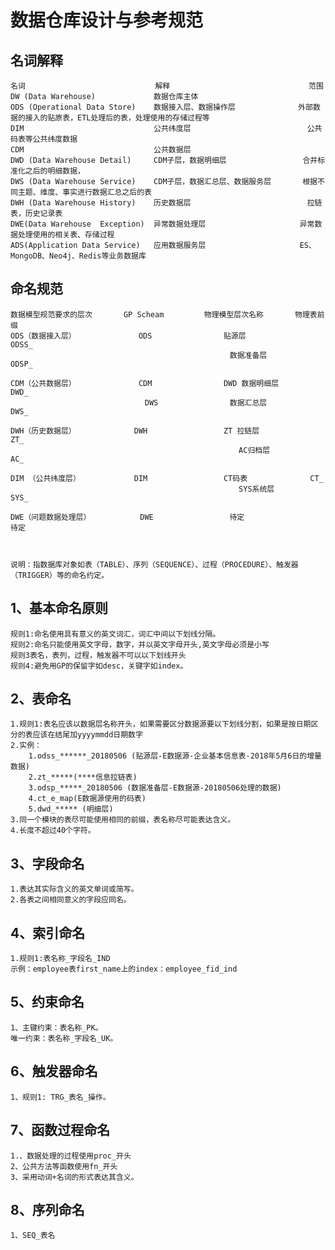 # 数据仓库设计与参考规范
## 名词解释

	名词                             解释                               范围
	DW (Data Warehouse)             数据仓库主体	
	ODS (Operational Data Store)	数据接入层、数据操作层              外部数据的接入的贴原表，ETL处理后的表，处理使用的存储过程等
	DIM                             公共纬度层                          公共码表等公共纬度数据
	CDM                             公共数据层	
	DWD (Data Warehouse Detail)     CDM子层，数据明细层                 合并标准化之后的明细数据，
	DWS (Data Warehouse Service)	CDM子层，数据汇总层、数据服务层	    根据不同主题、维度、事实进行数据汇总之后的表
	DWH (Data Warehouse History)	历史数据层                          拉链表，历史记录表
	DWE(Data Warehouse  Exception)	异常数据处理层	                    异常数据处理使用的相关表、存储过程
	ADS(Application Data Service)	应用数据服务层	                    ES、MongoDB、Neo4j、Redis等业务数据库

	
## 命名规范
	数据模型规范要求的层次       GP Scheam         物理模型层次名称       物理表前缀
	ODS（数据接入层）              ODS                贴源层	            ODSS_
	                                                 数据准备层           ODSP_
														
	CDM（公共数据层）              CDM                DWD 数据明细层        DWD_
                                  DWS                数据汇总层            DWS_
								   
	DWH（历史数据层）	           DWH	               ZT 拉链层	         ZT_
			                                           AC归档层	             AC_
														
	DIM （公共纬度层）	           DIM	               CT码表	             CT_
			                                           SYS系统层             SYS_
													   
	DWE（问题数据处理层）	       DWE	               待定                  待定
	
	
	
	说明：指数据库对象如表（TABLE）、序列（SEQUENCE）、过程（PROCEDURE）、触发器（TRIGGER）等的命名约定。
	
## 1、基本命名原则
	规则1:命名使用具有意义的英文词汇，词汇中间以下划线分隔。
	规则2:命名只能使用英文字母，数字，并以英文字母开头,英文字母必须是小写
	规则3表名，表列，过程，触发器不可以以下划线开头
	规则4:避免用GP的保留字如desc，关键字如index。
	
## 2、表命名
	1.规则1:表名应该以数据层名称开头，如果需要区分数据源要以下划线分割，如果是按日期区分的表应该在结尾加yyyymmdd日期数字
	2.实例： 
		1.odss_******_20180506 (贴源层-E数据源-企业基本信息表-2018年5月6日的增量数据)
		2.zt_*****(****信息拉链表)
		3.odsp_*****_20180506 (数据准备层-E数据源-20180506处理的数据)
		4.ct_e_map(E数据源使用的码表)
		5.dwd_***** (明细层)
	3.同一个模块的表尽可能使用相同的前缀，表名称尽可能表达含义。
	4.长度不超过40个字符。
	
	
## 3、字段命名	
	1.表达其实际含义的英文单词或简写。
	2.各表之间相同意义的字段应同名。	
	
## 4、索引命名
	1.规则1:表名称_字段名_IND
	示例：employee表first_name上的index：employee_fid_ind	
	
## 5、约束命名
	1、主键约束：表名称_PK。
	唯一约束：表名称_字段名_UK。
	
## 6、触发器命名
	1、规则1: TRG_表名_操作。
	
## 7、函数过程命名
	1.、数据处理的过程使用proc_开头
	2、公共方法等函数使用fn_开头
	3、采用动词+名词的形式表达其含义。
	
	
## 8、序列命名
	1、SEQ_表名
	
	
	
	
	
	
	
	
	
	
	
	
	
	